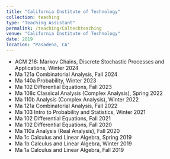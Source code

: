```yaml
---
title: "California Institute of Technology"
collection: teaching
type: "Teaching Assistant"
permalink: /teaching/Caltechteaching
venue: "California Institute of Technology"
date: 2019
location: "Pasadena, CA"
---
```


* ACM 216: Markov Chains, Discrete Stochastic Processes and Applications, Winter 2024
* Ma 121a Combinatorial Analysis, Fall 2024
* Ma 140a Probability, Winter 2023
* Ma 102 Differential Equations, Fall 2023
* Ma 108c Classical Analysis (Complex Analysis), Spring 2022
* Ma 110b Analysis (Complex Analysis), Winter 2022
* Ma 121a Combinatorial Analysis, Fall 2022
* Ma 103 Intro to Probability and Statistics, Winter 2021 
* Ma 102 Differential Equations, Fall 2021
* Ma 102 Differential Equations, Fall 2020
* Ma 110a Analysis (Real Analysis), Fall 2020
* Ma 1c Calculus and Linear Algebra, Spring 2019
* Ma 1b Calculus and Linear Algebra, Winter 2019
* Ma 1a Calculus and Linear Algebra, Fall 2019
